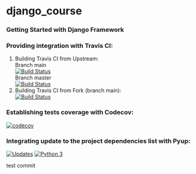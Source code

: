# django_course

### Getting Started with Django Framework

### Providing integration with Travis CI:

1. Building Travis CI from Upstream: \
   Branch main \
   [![Build Status](https://app.travis-ci.com/PortalNetZone/django_course.svg?branch=main)](https://app.travis-ci.com/PortalNetZone/django_course) \
   Branch master \
   [![Build Status](https://app.travis-ci.com/PortalNetZone/django_course.svg?branch=master)](https://app.travis-ci.com/PortalNetZone/django_course)
2. Building Travis CI from Fork (branch main): \
   [![Build Status](https://app.travis-ci.com/marcosranes/django_course.svg?branch=main)](https://app.travis-ci.com/marcosranes/django_course)

### Establishing tests coverage with Codecov:

[![codecov](https://codecov.io/gh/PortalNetZone/django_course/branch/main/graph/badge.svg?token=PR88QPBRMT)](https://codecov.io/gh/PortalNetZone/django_course)

### Integrating update to the project dependencies list with Pyup:

[![Updates](https://pyup.io/repos/github/marcosranes/django_course/shield.svg)](https://pyup.io/repos/github/marcosranes/django_course/) [![Python 3](https://pyup.io/repos/github/marcosranes/django_course/python-3-shield.svg)](https://pyup.io/repos/github/marcosranes/django_course/)

test commit
